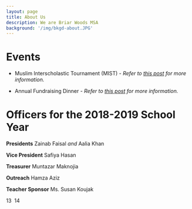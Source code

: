 ```yaml
---
layout: page
title: About Us
description: We are Briar Woods MSA
background: '/img/bkgd-about.JPG'
---
```


# Events

* Muslim Interscholastic Tournament (MIST) - *Refer to <a href="https://bwhs-msa.github.io/site/2018/10/23/mist.html">this post</a> for more information.*

* Annual Fundraising Dinner - *Refer to <a href="https://bwhs-msa.github.io/site/2018/10/23/dinner.html">this post</a> for more information.*
  
# Officers for the 2018-2019 School Year
**Presidents** Zainab Faisal *and* Aalia Khan

**Vice President** Safiya Hasan

**Treasurer** Muntazar Maknojia

**Outreach** Hamza Aziz

**Teacher Sponsor** Ms. Susan Koujak

13
​
14
<!--Each year the BWHS MSA hosts a fundraising dinner for a charity. We work together during the years to plan the dinner and is usually hosted in the spring. In the past, we have raised money for <a href="http://www.kindnessbeyondborders.com/" target="_blank">Kindness and Care Beyond Borders</a> and the <a href="http://wish.org/" target="_blank">Make A Wish Foundation</a>.-->
